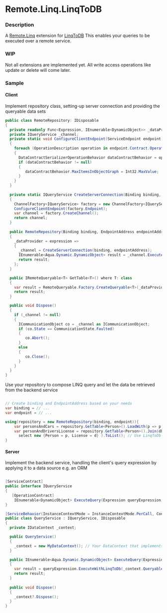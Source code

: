# Remote.Linq.LinqToDB

### Description
A [Remote.Linq](https://github.com/6bee/Remote.Linq) extension for [LinqToDB](https://github.com/linq2db) 
This enables your queries to be executed over a remote service.

### WIP
Not all extensions are implemented yet. All write access operations like update or delete will come later.

### Sample

#### Client

Implement repository class, setting-up server connection and providing the queryable data sets 
```C#
public class RemoteRepository: IDisposable
{
  private readonly Func<Expression, IEnumerable<DynamicObject>> _dataProvider;
  private IQueryService _channel;
  private static void ConfigureClientEndpoint(ServiceEndpoint endpoint)
  {
    foreach (OperationDescription operation in endpoint.Contract.Operations)
    {
      DataContractSerializerOperationBehavior dataContractBehavior = operation.Behaviors.Find<DataContractSerializerOperationBehavior>();
      if (dataContractBehavior != null)
      {
         dataContractBehavior.MaxItemsInObjectGraph = Int32.MaxValue;
      }
    }
  }
  
  private static IQueryService CreateServerConnection(Binding binding, EndpointAddress endpointAddress)
  {
    ChannelFactory<IQueryService> factory = new ChannelFactory<IQueryService>(binding, endpointAddress);
    ConfigureClientEndpoint(factory.Endpoint);
    var channel = factory.CreateChannel();
    return channel;
  }
 
  public RemoteRepository(Binding binding, EndpointAddress endpointAddress)
  {
    _dataProvider = expression =>
    {
      _channel = CreateServerConnection(binding, endpointAddress);
      IEnumerable<Aqua.Dynamic.DynamicObject> result = _channel.ExecuteQuery(expression);
      return result;
    };
  }

  public IRemoteQueryable<T> GetTable<T>() where T: class
  {
    var result = RemoteQueryable.Factory.CreateQueryable<T>(_dataProvider) as IRemoteQueryable<T>;
    return result;
  }

  public void Dispose()
  {
    if (_channel != null)
    {
      ICommunicationObject co = _channel as ICommunicationObject;
      if (co.State == CommunicationState.Faulted)
      {
         co.Abort();
      }
      else
      {
         co.Close();
      }
    }
  }
}
```

Use your repository to compose LINQ query and let the data be retrieved from the backend service
```C#

// Create binding and EndpointAddress based on your needs
var binding = // ...
var endpoint = // ...

using(repository = new RemoteRepository(binding, endpoint)){
    var personsAndCars = repository.GetTable<Person>().LoadWith(p => p.Cars).ToList();// Use LinqToDB LoadWith() extension
    var personAndDriversLicense = repository.GetTable<Person>().Join(db.GetTable<DriverLicense>(), (p, d) => p.Id == d.PersonId, (p, d) => 
      select new {Person = p, License = d} ).ToList(); // Use LinqToDb join extensions
}
```

#### Server

Implement the backend service, handling the client's query expression by applying it to a data source e.g. an ORM

```C#

[ServiceContract]
public interface IQueryService
{
   [OperationContract]
    IEnumerable<DynamicObject> ExecuteQuery(Expression queryExpression);
}

[ServiceBehavior(InstanceContextMode = InstanceContextMode.PerCall, ConcurrencyMode = ConcurrencyMode.Multiple)]
public class QueryService : IQueryService, IDisposable
{
  private IDataContext _context;

  public QueryService()
  {
    _context = new MyDataContext(); // Your DataContext that implements LinqToDB.Data.DataConnection
  }

  public IEnumerable<Aqua.Dynamic.DynamicObject> ExecuteQuery(Expression queryExpression)
  {
    var result = queryExpression.ExecuteWithLinqToDb(_context.QueryableProvider);
    return result;
  }
  
  public void Dispose()
  {
    _context?.Dispose();
  }
}
```
